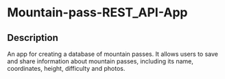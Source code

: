 # Mountain-pass-REST_API-App


## Description

An app for creating a database of mountain passes.
It allows users to save and share information about mountain passes,
including its name, coordinates, height, difficulty and photos.
